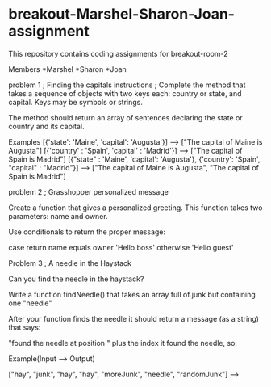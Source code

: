 # breakout-Marshel-Sharon-Joan-assignment
 This repository contains coding assignments for breakout-room-2

 Members
 *Marshel
 *Sharon
 *Joan


	
problem 1 ; Finding the capitals 
    instructions ;
        Complete the method that takes a sequence of objects with two keys each: country or state, and capital. Keys may be symbols or strings.

The method should return an array of sentences declaring the state or country and its capital.

Examples
[{'state': 'Maine', 'capital': 'Augusta'}] --> ["The capital of Maine is Augusta"]
[{'country' : 'Spain', 'capital' : 'Madrid'}] --> ["The capital of Spain is Madrid"]
[{"state" : 'Maine', 'capital': 'Augusta'}, {'country': 'Spain', "capital" : "Madrid"}] --> ["The capital of Maine is Augusta", "The capital of Spain is Madrid"]


 
problem 2 ; Grasshopper personalized message

Create a function that gives a personalized greeting. This function takes two parameters: name and owner.

Use conditionals to return the proper message:

case	return
name equals owner	'Hello boss'
otherwise	'Hello guest'



Problem 3 ; A needle in the Haystack

Can you find the needle in the haystack?

Write a function findNeedle() that takes an array full of junk but containing one "needle"

After your function finds the needle it should return a message (as a string) that says:

"found the needle at position " plus the index it found the needle, so:

Example(Input --> Output)

["hay", "junk", "hay", "hay", "moreJunk", "needle", "randomJunk"] --> 
